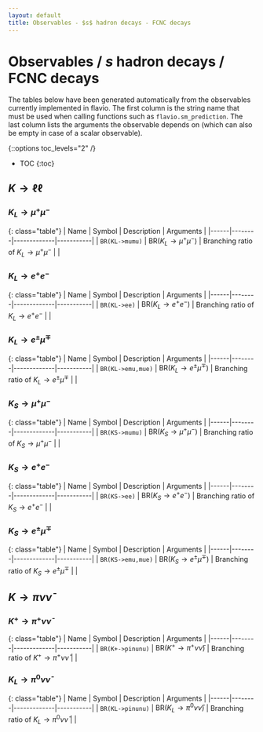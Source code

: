 ```yaml
---
layout: default
title: Observables - $s$ hadron decays - FCNC decays
---
```


# Observables / $s$ hadron decays / FCNC decays



The tables below have been generated automatically from the observables currently
implemented in flavio. The first column is the string name that must  be used
when calling functions such as `flavio.sm_prediction`. The last column lists
the arguments the observable depends on (which can also be empty in case of
a scalar observable).



{::options toc_levels="2" /}

* TOC
{:toc}

## $K\to \ell\ell$

### $K_L\to \mu^+\mu^-$

{: class="table"}
| Name | Symbol | Description | Arguments |
|------|--------|-------------|-----------|
| `BR(KL->mumu)` | $\text{BR}(K_L\to \mu^+\mu^-)$ | Branching ratio of $K_L\to \mu^+\mu^-$ |  |


### $K_L\to e^+e^-$

{: class="table"}
| Name | Symbol | Description | Arguments |
|------|--------|-------------|-----------|
| `BR(KL->ee)` | $\text{BR}(K_L\to e^+e^-)$ | Branching ratio of $K_L\to e^+e^-$ |  |


### $K_L\to e^\pm\mu^\mp$

{: class="table"}
| Name | Symbol | Description | Arguments |
|------|--------|-------------|-----------|
| `BR(KL->emu,mue)` | $\text{BR}(K_L\to e^\pm\mu^\mp)$ | Branching ratio of $K_L\to e^\pm\mu^\mp$ |  |


### $K_S\to \mu^+\mu^-$

{: class="table"}
| Name | Symbol | Description | Arguments |
|------|--------|-------------|-----------|
| `BR(KS->mumu)` | $\text{BR}(K_S\to \mu^+\mu^-)$ | Branching ratio of $K_S\to \mu^+\mu^-$ |  |


### $K_S\to e^+e^-$

{: class="table"}
| Name | Symbol | Description | Arguments |
|------|--------|-------------|-----------|
| `BR(KS->ee)` | $\text{BR}(K_S\to e^+e^-)$ | Branching ratio of $K_S\to e^+e^-$ |  |


### $K_S\to e^\pm\mu^\mp$

{: class="table"}
| Name | Symbol | Description | Arguments |
|------|--------|-------------|-----------|
| `BR(KS->emu,mue)` | $\text{BR}(K_S\to e^\pm\mu^\mp)$ | Branching ratio of $K_S\to e^\pm\mu^\mp$ |  |


## $K\to \pi\nu\bar\nu$

### $K^+\to\pi^+\nu\bar\nu$

{: class="table"}
| Name | Symbol | Description | Arguments |
|------|--------|-------------|-----------|
| `BR(K+->pinunu)` | $\text{BR}(K^+\to\pi^+\nu\bar\nu)$ | Branching ratio of $K^+\to\pi^+\nu\bar\nu$ |  |


### $K_L\to\pi^0\nu\bar\nu$

{: class="table"}
| Name | Symbol | Description | Arguments |
|------|--------|-------------|-----------|
| `BR(KL->pinunu)` | $\text{BR}(K_L\to\pi^0\nu\bar\nu)$ | Branching ratio of $K_L\to\pi^0\nu\bar\nu$ |  |


